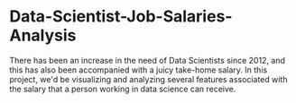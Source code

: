 # Data-Scientist-Job-Salaries-Analysis

There has been an increase in the need of Data Scientists since 2012, and this has also been accompanied with a juicy take-home salary. In this project, we'd be visualizing and analyzing several features associated with the salary that a person working in data science can receive.
